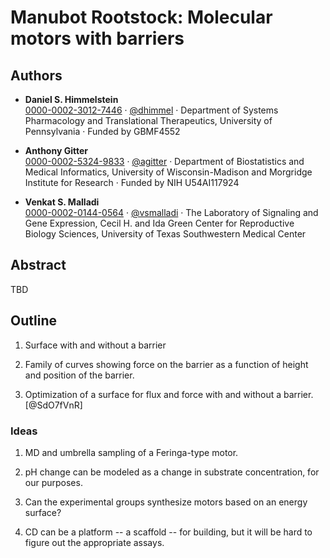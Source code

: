# Manubot Rootstock: Molecular motors with barriers

## Authors


+ **Daniel S. Himmelstein**<br>
  [0000-0002-3012-7446](https://orcid.org/0000-0002-3012-7446)
     · [\@dhimmel](https://github.com/dhimmel)
     · Department of Systems Pharmacology and Translational Therapeutics, University of Pennsylvania
     · Funded by GBMF4552

+ **Anthony Gitter**<br>
  [0000-0002-5324-9833](https://orcid.org/0000-0002-5324-9833)
     · [\@agitter](https://github.com/agitter)
     · Department of Biostatistics and Medical Informatics, University of Wisconsin-Madison and Morgridge Institute for Research
     · Funded by NIH U54AI117924

+ **Venkat S. Malladi**<br>
  [0000-0002-0144-0564](https://orcid.org/0000-0002-0144-0564)
     · [\@vsmalladi](https://github.com/vsmalladi)
     · The Laboratory of Signaling and Gene Expression, Cecil H. and Ida Green Center for Reproductive Biology Sciences, University of Texas Southwestern Medical Center



## Abstract

TBD

## Outline

1. Surface with and without a barrier

2. Family of curves showing force on the barrier as a function of height and
position of the barrier.

3. Optimization of a surface for flux and force with and without a barrier.
[@SdO7fVnR]

### Ideas

1. MD and umbrella sampling of a Feringa-type motor.

2. pH change can be modeled as a change in substrate concentration, for our purposes.

3. Can the experimental groups synthesize motors based on an energy surface?

4. CD can be a platform -- a scaffold -- for building, but it will be hard to figure out the appropriate assays.
